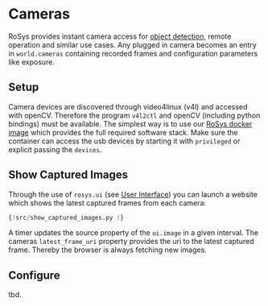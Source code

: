 # Cameras

RoSys provides instant camera access for [object detection](object_detection.md), remote operation and similar use cases.
Any plugged in camera becomes an entry in `world.cameras` containing recorded frames and configuration parameters like exposure.

## Setup

Camera devices are discovered through video4linux (v4l) and accessed with openCV.
Therefore the program `v4l2ctl` and openCV (including python bindings) must be available.
The simplest way is to use our [RoSys docker image](https://hub.docker.com/r/zauberzeug/rosys) which provides the full required software stack.
Make sure the container can access the usb devices by starting it with `privileged` or explicit passing the `devices`.

## Show Captured Images

Through the use of `rosys.ui` (see [User Interface](user_interface.md)) you can launch a website which shows the latest captured frames from each camera:

```python hl_lines="12-22"
{!src/show_captured_images.py !}
```

A timer updates the source property of the `ui.image` in a given interval.
The cameras `latest_frame_uri` property provides the uri to the latest captured frame.
Thereby the browser is always fetching new images.

## Configure

tbd.
